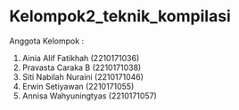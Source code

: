 # Kelompok2_teknik_kompilasi
Anggota Kelompok :

1. Ainia Alif Fatikhah (2210171036)
2. Pravasta Caraka B (2210171038)
3. Siti Nabilah Nuraini (2210171046)
5. Erwin Setiyawan (2210171055)
6. Annisa Wahyuningtyas (2210171057)
